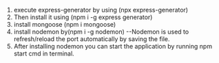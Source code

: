 1. execute express-generator by using (npx express-generator)
2. Then install it using (npm i -g express generator)
3. install mongoose (npm i mongoose)
4. install nodemon by(npm i -g nodemon)    --Nodemon is used to refresh/reload the port automatically by saving the file.
5. After installing nodemon you can start the application by running npm start cmd in terminal.